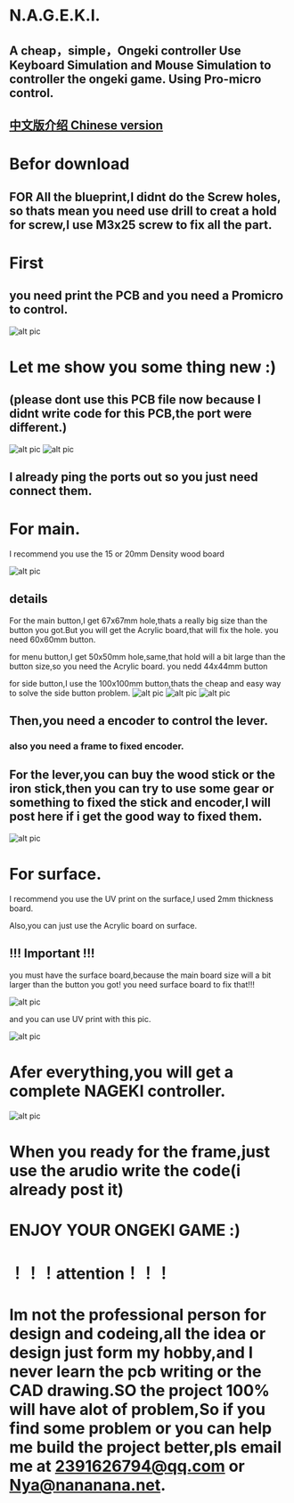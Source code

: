 # N.A.G.E.K.I.

## A cheap，simple，Ongeki controller Use Keyboard Simulation and Mouse Simulation to controller the ongeki game. Using Pro-micro control.
## [中文版介绍 Chinese version](https://github.com/Nana0Nana/N.A.G.E.K.I./blob/main/README_CN.md)

# Befor download

## FOR All the blueprint,I __didnt__ do the Screw holes, so thats mean you need use drill to creat a hold for screw,I use M3x25 screw to fix all the part.

# First
## you need print the PCB and you need a Promicro to control.

![alt pic](https://github.com/Nana0Nana/N.A.G.E.K.I./blob/main/pic/pcb.png?raw=true)

# Let me show you some thing new :)
## (please dont use this PCB file now because I didnt write code for this PCB,the port were different.)

![alt pic](https://github.com/Nana0Nana/NAGEKI/blob/main/pic/PCB%202.0%20B.png?raw=true)
![alt pic](https://github.com/Nana0Nana/NAGEKI/blob/main/pic/PCB%202.0.png.png?raw=true)

## I already ping the ports out so you just need connect them.


# For main.

I recommend you use the 15 or 20mm Density wood board

![alt pic](https://github.com/Nana0Nana/N.A.G.E.K.I./blob/main/pic/main.png?raw=true)

## details

For the main button,I get 67x67mm hole,thats a really big size than the button you got.But you will get the Acrylic board,that will fix the hole.
you need 60x60mm button.

for menu button,I get 50x50mm hole,same,that hold will a bit large than the button size,so you need the Acrylic board.
you nedd 44x44mm button

for side button,I use the 100x100mm button,thats the cheap and easy way to solve the side button problem.
![alt pic](https://github.com/Nana0Nana/N.A.G.E.K.I./blob/main/pic/IMG_8376.PNG?raw=true)
![alt pic](https://github.com/Nana0Nana/N.A.G.E.K.I./blob/main/pic/IMG_8377.PNG?raw=true)
![alt pic](https://github.com/Nana0Nana/N.A.G.E.K.I./blob/main/pic/IMG_8378.PNG?raw=true)

## Then,you need a encoder to control the lever.
### also you need a frame to fixed encoder.
## For the lever,you can buy the wood stick or the iron stick,then you can try to use some gear or something to fixed the stick and encoder,I will post here if i get the good way to fixed them.

![alt pic](https://github.com/Nana0Nana/N.A.G.E.K.I./blob/main/pic/IMG_8379.PNG?raw=true)

# For surface.
I recommend you use the UV print on the surface,I used 2mm thickness board.

Also,you can just use the Acrylic board on surface.

## !!! Important !!!

you must have the surface board,because the main board size will a bit larger than the button you got! you need surface board to fix that!!!

![alt pic](https://github.com/Nana0Nana/N.A.G.E.K.I./blob/main/pic/QQ%E6%88%AA%E5%9B%BE20211012202125.png?raw=true)

and you can use UV print with this pic.

![alt pic](https://github.com/Nana0Nana/N.A.G.E.K.I./blob/main/surface%20print.png?raw=true)


# Afer everything,you will get a complete NAGEKI controller.


![alt pic](https://github.com/Nana0Nana/N.A.G.E.K.I./blob/main/pic/IMG_8332.JPG?raw=true)


# When you ready for the frame,just use the arudio write the code(i already post it)

# ENJOY YOUR ONGEKI GAME :)

# ！！！attention！！！
# Im not the professional person for design and codeing,all the idea or design just form my hobby,and I never learn the pcb writing or the CAD drawing.SO the project 100% will have alot of problem,So if you find some problem or you can help me build the project better,pls email me at 2391626794@qq.com  or  Nya@nananana.net.
